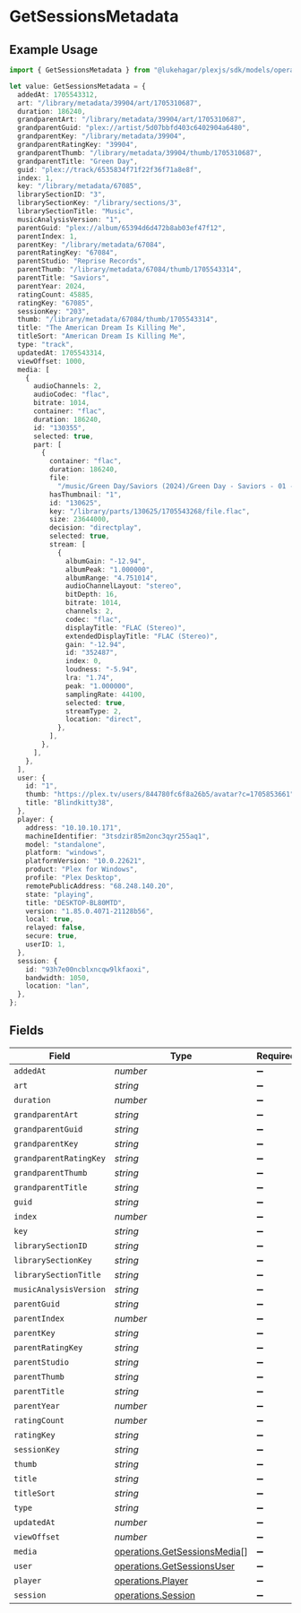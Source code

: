 # GetSessionsMetadata

## Example Usage

```typescript
import { GetSessionsMetadata } from "@lukehagar/plexjs/sdk/models/operations";

let value: GetSessionsMetadata = {
  addedAt: 1705543312,
  art: "/library/metadata/39904/art/1705310687",
  duration: 186240,
  grandparentArt: "/library/metadata/39904/art/1705310687",
  grandparentGuid: "plex://artist/5d07bbfd403c6402904a6480",
  grandparentKey: "/library/metadata/39904",
  grandparentRatingKey: "39904",
  grandparentThumb: "/library/metadata/39904/thumb/1705310687",
  grandparentTitle: "Green Day",
  guid: "plex://track/6535834f71f22f36f71a8e8f",
  index: 1,
  key: "/library/metadata/67085",
  librarySectionID: "3",
  librarySectionKey: "/library/sections/3",
  librarySectionTitle: "Music",
  musicAnalysisVersion: "1",
  parentGuid: "plex://album/65394d6d472b8ab03ef47f12",
  parentIndex: 1,
  parentKey: "/library/metadata/67084",
  parentRatingKey: "67084",
  parentStudio: "Reprise Records",
  parentThumb: "/library/metadata/67084/thumb/1705543314",
  parentTitle: "Saviors",
  parentYear: 2024,
  ratingCount: 45885,
  ratingKey: "67085",
  sessionKey: "203",
  thumb: "/library/metadata/67084/thumb/1705543314",
  title: "The American Dream Is Killing Me",
  titleSort: "American Dream Is Killing Me",
  type: "track",
  updatedAt: 1705543314,
  viewOffset: 1000,
  media: [
    {
      audioChannels: 2,
      audioCodec: "flac",
      bitrate: 1014,
      container: "flac",
      duration: 186240,
      id: "130355",
      selected: true,
      part: [
        {
          container: "flac",
          duration: 186240,
          file:
            "/music/Green Day/Saviors (2024)/Green Day - Saviors - 01 - The American Dream Is Killing Me.flac",
          hasThumbnail: "1",
          id: "130625",
          key: "/library/parts/130625/1705543268/file.flac",
          size: 23644000,
          decision: "directplay",
          selected: true,
          stream: [
            {
              albumGain: "-12.94",
              albumPeak: "1.000000",
              albumRange: "4.751014",
              audioChannelLayout: "stereo",
              bitDepth: 16,
              bitrate: 1014,
              channels: 2,
              codec: "flac",
              displayTitle: "FLAC (Stereo)",
              extendedDisplayTitle: "FLAC (Stereo)",
              gain: "-12.94",
              id: "352487",
              index: 0,
              loudness: "-5.94",
              lra: "1.74",
              peak: "1.000000",
              samplingRate: 44100,
              selected: true,
              streamType: 2,
              location: "direct",
            },
          ],
        },
      ],
    },
  ],
  user: {
    id: "1",
    thumb: "https://plex.tv/users/844780fc6f8a26b5/avatar?c=1705853661",
    title: "Blindkitty38",
  },
  player: {
    address: "10.10.10.171",
    machineIdentifier: "3tsdzir85m2onc3qyr255aq1",
    model: "standalone",
    platform: "windows",
    platformVersion: "10.0.22621",
    product: "Plex for Windows",
    profile: "Plex Desktop",
    remotePublicAddress: "68.248.140.20",
    state: "playing",
    title: "DESKTOP-BL80MTD",
    version: "1.85.0.4071-21128b56",
    local: true,
    relayed: false,
    secure: true,
    userID: 1,
  },
  session: {
    id: "93h7e00ncblxncqw9lkfaoxi",
    bandwidth: 1050,
    location: "lan",
  },
};
```

## Fields

| Field                                                                               | Type                                                                                | Required                                                                            | Description                                                                         | Example                                                                             |
| ----------------------------------------------------------------------------------- | ----------------------------------------------------------------------------------- | ----------------------------------------------------------------------------------- | ----------------------------------------------------------------------------------- | ----------------------------------------------------------------------------------- |
| `addedAt`                                                                           | *number*                                                                            | :heavy_minus_sign:                                                                  | N/A                                                                                 | 1705543312                                                                          |
| `art`                                                                               | *string*                                                                            | :heavy_minus_sign:                                                                  | N/A                                                                                 | /library/metadata/39904/art/1705310687                                              |
| `duration`                                                                          | *number*                                                                            | :heavy_minus_sign:                                                                  | N/A                                                                                 | 186240                                                                              |
| `grandparentArt`                                                                    | *string*                                                                            | :heavy_minus_sign:                                                                  | N/A                                                                                 | /library/metadata/39904/art/1705310687                                              |
| `grandparentGuid`                                                                   | *string*                                                                            | :heavy_minus_sign:                                                                  | N/A                                                                                 | plex://artist/5d07bbfd403c6402904a6480                                              |
| `grandparentKey`                                                                    | *string*                                                                            | :heavy_minus_sign:                                                                  | N/A                                                                                 | /library/metadata/39904                                                             |
| `grandparentRatingKey`                                                              | *string*                                                                            | :heavy_minus_sign:                                                                  | N/A                                                                                 | 39904                                                                               |
| `grandparentThumb`                                                                  | *string*                                                                            | :heavy_minus_sign:                                                                  | N/A                                                                                 | /library/metadata/39904/thumb/1705310687                                            |
| `grandparentTitle`                                                                  | *string*                                                                            | :heavy_minus_sign:                                                                  | N/A                                                                                 | Green Day                                                                           |
| `guid`                                                                              | *string*                                                                            | :heavy_minus_sign:                                                                  | N/A                                                                                 | plex://track/6535834f71f22f36f71a8e8f                                               |
| `index`                                                                             | *number*                                                                            | :heavy_minus_sign:                                                                  | N/A                                                                                 | 1                                                                                   |
| `key`                                                                               | *string*                                                                            | :heavy_minus_sign:                                                                  | N/A                                                                                 | /library/metadata/67085                                                             |
| `librarySectionID`                                                                  | *string*                                                                            | :heavy_minus_sign:                                                                  | N/A                                                                                 | 3                                                                                   |
| `librarySectionKey`                                                                 | *string*                                                                            | :heavy_minus_sign:                                                                  | N/A                                                                                 | /library/sections/3                                                                 |
| `librarySectionTitle`                                                               | *string*                                                                            | :heavy_minus_sign:                                                                  | N/A                                                                                 | Music                                                                               |
| `musicAnalysisVersion`                                                              | *string*                                                                            | :heavy_minus_sign:                                                                  | N/A                                                                                 | 1                                                                                   |
| `parentGuid`                                                                        | *string*                                                                            | :heavy_minus_sign:                                                                  | N/A                                                                                 | plex://album/65394d6d472b8ab03ef47f12                                               |
| `parentIndex`                                                                       | *number*                                                                            | :heavy_minus_sign:                                                                  | N/A                                                                                 | 1                                                                                   |
| `parentKey`                                                                         | *string*                                                                            | :heavy_minus_sign:                                                                  | N/A                                                                                 | /library/metadata/67084                                                             |
| `parentRatingKey`                                                                   | *string*                                                                            | :heavy_minus_sign:                                                                  | N/A                                                                                 | 67084                                                                               |
| `parentStudio`                                                                      | *string*                                                                            | :heavy_minus_sign:                                                                  | N/A                                                                                 | Reprise Records                                                                     |
| `parentThumb`                                                                       | *string*                                                                            | :heavy_minus_sign:                                                                  | N/A                                                                                 | /library/metadata/67084/thumb/1705543314                                            |
| `parentTitle`                                                                       | *string*                                                                            | :heavy_minus_sign:                                                                  | N/A                                                                                 | Saviors                                                                             |
| `parentYear`                                                                        | *number*                                                                            | :heavy_minus_sign:                                                                  | N/A                                                                                 | 2024                                                                                |
| `ratingCount`                                                                       | *number*                                                                            | :heavy_minus_sign:                                                                  | N/A                                                                                 | 45885                                                                               |
| `ratingKey`                                                                         | *string*                                                                            | :heavy_minus_sign:                                                                  | N/A                                                                                 | 67085                                                                               |
| `sessionKey`                                                                        | *string*                                                                            | :heavy_minus_sign:                                                                  | N/A                                                                                 | 203                                                                                 |
| `thumb`                                                                             | *string*                                                                            | :heavy_minus_sign:                                                                  | N/A                                                                                 | /library/metadata/67084/thumb/1705543314                                            |
| `title`                                                                             | *string*                                                                            | :heavy_minus_sign:                                                                  | N/A                                                                                 | The American Dream Is Killing Me                                                    |
| `titleSort`                                                                         | *string*                                                                            | :heavy_minus_sign:                                                                  | N/A                                                                                 | American Dream Is Killing Me                                                        |
| `type`                                                                              | *string*                                                                            | :heavy_minus_sign:                                                                  | N/A                                                                                 | track                                                                               |
| `updatedAt`                                                                         | *number*                                                                            | :heavy_minus_sign:                                                                  | N/A                                                                                 | 1705543314                                                                          |
| `viewOffset`                                                                        | *number*                                                                            | :heavy_minus_sign:                                                                  | N/A                                                                                 | 1000                                                                                |
| `media`                                                                             | [operations.GetSessionsMedia](../../../sdk/models/operations/getsessionsmedia.md)[] | :heavy_minus_sign:                                                                  | N/A                                                                                 |                                                                                     |
| `user`                                                                              | [operations.GetSessionsUser](../../../sdk/models/operations/getsessionsuser.md)     | :heavy_minus_sign:                                                                  | N/A                                                                                 |                                                                                     |
| `player`                                                                            | [operations.Player](../../../sdk/models/operations/player.md)                       | :heavy_minus_sign:                                                                  | N/A                                                                                 |                                                                                     |
| `session`                                                                           | [operations.Session](../../../sdk/models/operations/session.md)                     | :heavy_minus_sign:                                                                  | N/A                                                                                 |                                                                                     |